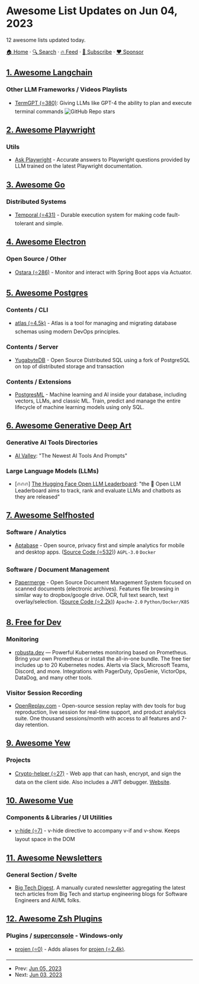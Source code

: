 # Awesome List Updates on Jun 04, 2023

12 awesome lists updated today.

[🏠 Home](/README.md) · [🔍 Search](https://www.trackawesomelist.com/search/) · [🔥 Feed](https://www.trackawesomelist.com/rss.xml) · [📮 Subscribe](https://trackawesomelist.us17.list-manage.com/subscribe?u=d2f0117aa829c83a63ec63c2f&id=36a103854c) · [❤️  Sponsor](https://github.com/sponsors/theowenyoung)



## [1. Awesome Langchain](/content/kyrolabs/awesome-langchain/README.md)

### Other LLM Frameworks / Videos Playlists

*   [TermGPT (⭐380)](https://github.com/Sentdex/TermGPT): Giving LLMs like GPT-4 the ability to plan and execute terminal commands ![GitHub Repo stars](https://img.shields.io/github/stars/Sentdex/TermGPT?style=social)

## [2. Awesome Playwright](/content/mxschmitt/awesome-playwright/README.md)

### Utils

*   [Ask Playwright](https://ray.run/ask) - Accurate answers to Playwright questions provided by LLM trained on the latest Playwright documentation.

## [3. Awesome Go](/content/avelino/awesome-go/README.md)

### Distributed Systems

*   [Temporal (⭐431)](https://github.com/temporalio/sdk-go) - Durable execution system for making code fault-tolerant and simple.

## [4. Awesome Electron](/content/sindresorhus/awesome-electron/README.md)

### Open Source / Other

*   [Ostara (⭐286)](https://github.com/krud-dev/ostara) - Monitor and interact with Spring Boot apps via Actuator.

## [5. Awesome Postgres](/content/dhamaniasad/awesome-postgres/README.md)

### Contents / CLI

*   [atlas (⭐4.5k)](https://github.com/ariga/atlas) - Atlas is a tool for managing and migrating database schemas using modern DevOps principles.

### Contents / Server

*   [YugabyteDB](https://yugabyte.com/) - Open Source Distributed SQL using  a fork of PostgreSQL on top of distributed storage and transaction

### Contents / Extensions

*   [PostgresML](https://postgresml.org/) - Machine learning and AI inside your database, including vectors, LLMs, and classic ML. Train, predict and manage the entire lifecycle of machine learning models using only SQL.

## [6. Awesome Generative Deep Art](/content/filipecalegario/awesome-generative-deep-art/README.md)

### Generative AI Tools Directories

*   [AI Valley](https://aivalley.ai/): "The Newest AI Tools And Prompts"

### Large Language Models (LLMs)

*   \[🔥🔥🔥] [The Hugging Face Open LLM Leaderboard](https://huggingface.co/spaces/HuggingFaceH4/open_llm_leaderboard): "the 🤗 Open LLM Leaderboard aims to track, rank and evaluate LLMs and chatbots as they are released"

## [7. Awesome Selfhosted](/content/awesome-selfhosted/awesome-selfhosted/README.md)

### Software / Analytics

*   [Aptabase](https://aptabase.com/) - Open source, privacy first and simple analytics for mobile and desktop apps. ([Source Code (⭐532)](https://github.com/aptabase/aptabase)) `AGPL-3.0` `Docker`

### Software / Document Management

*   [Papermerge](https://papermerge.com) - Open Source Document Management System focused on scanned documents (electronic archives). Features file browsing in similar way to dropbox/google drive. OCR, full text search, text overlay/selection. ([Source Code (⭐2.2k)](https://github.com/ciur/papermerge)) `Apache-2.0` `Python/Docker/K8S`

## [8. Free for Dev](/content/ripienaar/free-for-dev/README.md)

### Monitoring

*   [robusta.dev](https://home.robusta.dev/) — Powerful Kubernetes monitoring based on Prometheus. Bring your own Prometheus or install the all-in-one bundle. The free tier includes up to 20 Kubernetes nodes. Alerts via Slack, Microsoft Teams, Discord, and more. Integrations with PagerDuty, OpsGenie, VictorOps, DataDog, and many other tools.

### Visitor Session Recording

*   [OpenReplay.com](https://www.openreplay.com) - Open-source session replay with dev tools for bug reproduction, live session for real-time support, and product analytics suite. One thousand sessions/month with access to all features and 7-day retention.

## [9. Awesome Yew](/content/jetli/awesome-yew/README.md)

### Projects

*   [Crypto-helper (⭐27)](https://github.com/TheBestTvarynka/crypto-helper) - Web app that can hash, encrypt, and sign the data on the client side. Also includes a JWT debugger. [Website](https://crypto.qkation.com).

## [10. Awesome Vue](/content/vuejs/awesome-vue/README.md)

### Components & Libraries / UI Utilities

*   [v-hide (⭐7)](https://github.com/ventralnet/v-hide) - v-hide directive to accompany v-if and v-show. Keeps layout space in the DOM

## [11. Awesome Newsletters](/content/zudochkin/awesome-newsletters/README.md)

### General Section / Svelte

*   [Big Tech Digest](https://bigtechdigest.substack.com/). A manually curated newsletter aggregating the latest tech articles from Big Tech and startup engineering blogs for Software Engineers and AI/ML folks.

## [12. Awesome Zsh Plugins](/content/unixorn/awesome-zsh-plugins/README.md)

### Plugins / [superconsole](https://github.com/alexchmykhalo/superconsole) - Windows-only

*   [projen (⭐0)](https://github.com/p6m7g8/p6-zsh-projen-plugin) - Adds aliases for [projen (⭐2.4k)](https://github.com/projen/projen).

---

- Prev: [Jun 05, 2023](/content/2023/06/05/README.md)
- Next: [Jun 03, 2023](/content/2023/06/03/README.md)